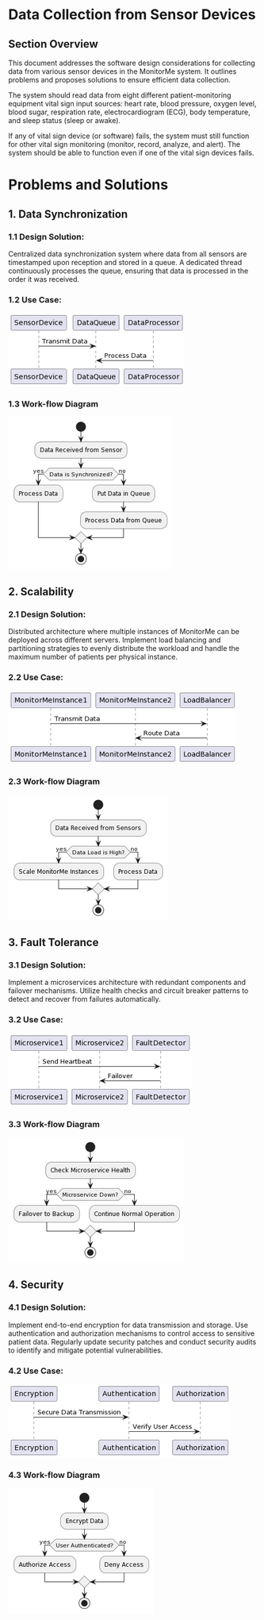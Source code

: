 # Data Collection from Sensor Devices

## Section Overview
This document addresses the software design considerations for collecting data from various sensor devices in the MonitorMe system. It outlines problems and proposes solutions to ensure efficient data collection.

The system should read data from eight different patient-monitoring equipment vital sign input sources: heart rate, blood pressure, oxygen level, blood sugar, respiration rate, electrocardiogram (ECG), body temperature, and sleep status (sleep or awake).

If any of vital sign device (or software) fails, the system must still function for other vital sign monitoring (monitor, record, analyze, and alert).
The system should be able to function even if one of the vital sign devices fails.

# Problems and Solutions


## 1. Data Synchronization

###  1.1 Design Solution:
Centralized data synchronization system where data from all sensors are timestamped upon reception and stored in a queue. A dedicated thread continuously processes the queue, ensuring that data is processed in the order it was received.

###  1.2 Use Case:
![sensorDataSync](./../img/sensorDataSync.png)

### 1.3 Work-flow Diagram    
![sensorDataSyncWF](./../img/sensorDataSyncWF.png)

## 2. Scalability

### 2.1 Design Solution:
Distributed architecture where multiple instances of MonitorMe can be deployed across different servers. Implement load balancing and partitioning strategies to evenly distribute the workload and handle the maximum number of patients per physical instance.

### 2.2 Use Case:
![MMInstance1](./../img/MMInstance1.png)

### 2.3 Work-flow Diagram    
![MMInstance1WF](./../img/MMInstance1WF.png)


## 3. Fault Tolerance

### 3.1 Design Solution:
Implement a microservices architecture with redundant components and failover mechanisms. Utilize health checks and circuit breaker patterns to detect and recover from failures automatically.

### 3.2 Use Case:
![FaultDetector](./../img/FaultDetector.png)

### 3.3 Work-flow Diagram    
![FaultDetectorWF](./../img/FaultDetectorWF.png)


## 4. Security

### 4.1  Design Solution:
Implement end-to-end encryption for data transmission and storage. Use authentication and authorization mechanisms to control access to sensitive patient data. Regularly update security patches and conduct security audits to identify and mitigate potential vulnerabilities.

### 4.2 Use Case:
![Security](./../img/Security.png)

### 4.3 Work-flow Diagram    
![SecurityWF](./../img/SecurityWF.png)
